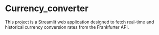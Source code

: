 # Currency_converter
This project is a Streamlit web application designed to fetch real-time and historical currency conversion rates from the Frankfurter API.
